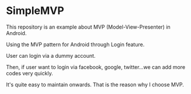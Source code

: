 # SimpleMVP

This repository is an example about MVP (Model-View-Presenter) in Android.

Using the MVP pattern for Android through Login feature. 

User can login via a dummy account. 

Then, if user want to login via facebook, google, twitter...we can add more codes very quickly. 

It's quite easy to maintain onwards. That is the reason why I choose MVP.
